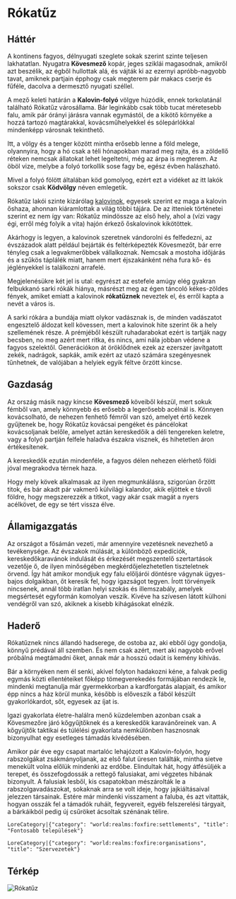 # Rókatűz

## Háttér

A kontinens fagyos, délnyugati szeglete sokak szerint szinte teljesen lakhatatlan. Nyugatra **Kövesmező** kopár, jeges sziklái magasodnak, amikről azt beszélik, az égből hullottak alá, és vájták ki az ezernyi apróbb-nagyobb tavat, amiknek partjain épphogy csak megterem pár makacs cserje és fűféle, dacolva a dermesztő nyugati széllel.

A mező keleti határán a **Kalovin-folyó** völgye húzódik, ennek torkolatánál található Rókatűz városállama. Bár leginkább csak több tucat méretesebb falu, amik pár órányi járásra vannak egymástól, de a kikötő környéke a hozzá tartozó magtárakkal, kovácsműhelyekkel és sólepárlókkal mindenképp városnak tekinthető.

Itt, a völgy és a tenger között mintha erősebb lenne a föld melege, olyannyira, hogy a hó csak a téli hónapokban marad meg rajta, és a zöldellő réteken nemcsak állatokat lehet legeltetni, még az árpa is megterem. Az öböl vize, melybe a folyó torkollik sose fagy be, egész évben halászható.

Mivel a folyó fölött általában köd gomolyog, ezért ezt a vidéket az itt lakók sokszor csak **Ködvölgy** néven emlegetik.

Rókatűz lakói szinte kizárólag [kalovinok](ancestry:kalovin), egyesek szerint ez maga a kalovin őshaza, ahonnan kiáramlottak a világ többi tájára. De az itteniek történetei szerint ez nem így van: Rókatűz mindössze az első hely, ahol a (vízi vagy égi, erről még folyik a vita) hajón érkező őskalovinok kikötöttek.

Akárhogy is legyen, a kalovinok szeretnek vándorolni és felfedezni, az évszázadok alatt például bejárták és feltérképezték Kövesmezőt, bár erre tényleg csak a legvakmerőbbek vállalkoznak. Nemcsak a mostoha időjárás és a szűkös táplálék miatt, hanem mert éjszakánként néha fura kő- és jéglényekkel is találkozni arrafelé.

Megjelenésükre két jel is utal: egyrészt az estefele amúgy elég gyakran felbukkanó sarki rókák hiánya, másrészt meg az égen táncoló kékes-zöldes fények, amiket emiatt a kalovinok **rókatűznek** neveztek el, és erről kapta a nevét a város is.

A sarki rókára a bundája miatt olykor vadásznak is, de minden vadászatot engesztelő áldozat kell kövessen, mert a kalovinok hite szerint ők a hely szellemének része. A prémjéből készült ruhadarabokat ezért is tartják nagy becsben, no meg azért mert ritka, és nincs, ami nála jobban védene a fagyos szelektől. Generációkon át öröklődnek ezek az ezerszer javítgatott zekék, nadrágok, sapkák, amik ezért az utazó számára szegényesnek tűnhetnek, de valójában a helyiek egyik féltve őrzött kincse.

## Gazdaság

Az ország másik nagy kincse **Kövesmező** köveiből készül, mert sokuk fémből van, amely könnyebb és erősebb a legerősebb acélnál is. Könnyen kovácsolható, de nehezen fenhető fémről van szó, amelyet értő kezek gyűjtenek be, hogy Rókatűz kovácsai pengéket és páncélokat kovácsoljanak belőle, amelyet aztán kereskedőik a déli tengereken keletre, vagy a folyó partján felfele haladva északra visznek, és hihetetlen áron értékesítenek.

A kereskedők ezután mindenféle, a fagyos délen nehezen elérhető földi jóval megrakodva térnek haza.

Hogy mely kövek alkalmasak az ilyen megmunkálásra, szigorúan őrzött titok, és bár akadt pár vakmerő külvilági kalandor, akik eljöttek e távoli földre, hogy megszerezzék a titkot, vagy akár csak magát a nyers acélkövet, de egy se tért vissza élve.

## Államigazgatás

Az országot a fősámán vezeti, már amennyire vezetésnek nevezhető a tevékenysége. Az évszakok múlását, a különböző expedíciók, kereskedőkaravánok indulását és érkezését megszentelő szertartások vezetője ő, de ilyen minőségében megkérdőjelezhetetlen tiszteletnek örvend. Így hát amikor mondjuk egy falu előljárói döntésre vágynak ügyes-bajos dolgaikban, őt keresik fel, hogy igazságot tegyen. Írott törvényeik nincsenek, annál több íratlan helyi szokás és illemszabály, amelyek megsértesét egyformán komolyan veszik. Kivéve ha szívesen látott külhoni vendégről van szó, akiknek a kisebb kihágásokat elnézik.

## Haderő

Rókatűznek nincs állandó hadserege, de ostoba az, aki ebből úgy gondolja, könnyű prédával áll szemben. És nem csak azért, mert aki nagyobb erővel próbálná megtámadni őket, annak már a hosszú odaút is kemény kihívás.

Bár a környéken nem él senki, akivel folyton hadakozni kéne, a falvak pedig egymás közti ellentéteiket főképp tömegverekedés formájában rendezik le, mindenki megtanulja már gyermekkorban a kardforgatás alapjait, és amikor épp nincs a ház körül munka, később is előveszik a fából készült gyakorlókardot, sőt, egyesek az íjat is.

Igazi gyakorlata életre-halálra menő küzdelemben azonban csak a Kövesmezőre járó kőgyűjtőknek és a kereskedők karavánőreinek van. A kőgyűjtők taktikai és túlélési gyakorlata nemkülönben hasznosnak bizonyulhat egy esetleges támadás kivédésében.

Amikor pár éve egy csapat martalóc lehajózott a Kalovin-folyón, hogy rabszolgákat zsákmányoljanak, az első falut üresen találták, mintha sietve menekült volna előlük mindenki az erdőbe. Elindultak hát, hogy átfésüljék a terepet, és összefogdossák a rettegő falusiakat, ami végzetes hibának bizonyult. A falusiak lesből, kis csapatokban mészárolták le a rabszolgavadászokat, sokaknak arra se volt ideje, hogy jajkiáltásaival jelezzen társainak. Estére már mindenki visszament a faluba, és azt vitatták, hogyan osszák fel a támadók ruháit, fegyvereit, egyéb felszerelési tárgyait, a bárkáikból pedig új csűröket ácsoltak szénának télire.

`LoreCategory|{"category": "world:realms:foxfire:settlements", "title": "Fontosabb települések"}`

`LoreCategory|{"category": "world:realms:foxfire:organisations", "title": "Szervezetek"}`

## Térkép

![Rókatűz](/assets/lore/maps/foxfire_hu.png)


